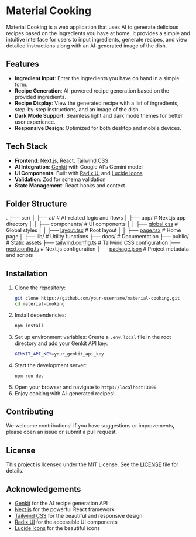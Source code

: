 # Material Cooking

Material Cooking is a web application that uses AI to generate delicious recipes based on the ingredients you have at home. It provides a simple and intuitive interface for users to input ingredients, generate recipes, and view detailed instructions along with an AI-generated image of the dish.

## Features

- **Ingredient Input**: Enter the ingredients you have on hand in a simple form.
- **Recipe Generation**: AI-powered recipe generation based on the provided ingredients.
- **Recipe Display**: View the generated recipe with a list of ingredients, step-by-step instructions, and an image of the dish.
- **Dark Mode Support**: Seamless light and dark mode themes for better user experience.
- **Responsive Design**: Optimized for both desktop and mobile devices.

## Tech Stack

- **Frontend**: [Next.js](https://nextjs.org/), [React](https://reactjs.org/), [Tailwind CSS](https://tailwindcss.com/)
- **AI Integration**: [Genkit](https://genkit.ai/) with Google AI's Gemini model
- **UI Components**: Built with [Radix UI](https://www.radix-ui.com/) and [Lucide Icons](https://lucide.dev/)
- **Validation**: [Zod](https://zod.dev/) for schema validation
- **State Management**: React hooks and context

## Folder Structure

.
├── scr/
│   ├── ai/                # AI-related logic and flows
│   ├── app/               # Next.js app directory
│   │   ├── components/    # UI components
│   │   ├── [global.css](http://_vscodecontentref_/0)     # Global styles
│   │   ├── [layout.tsx](http://_vscodecontentref_/1)     # Root layout
│   │   ├── [page.tsx](http://_vscodecontentref_/2)       # Home page
│   ├── lib/               # Utility functions
├── docs/                  # Documentation
├── public/                # Static assets
├── [tailwind.config.ts](http://_vscodecontentref_/3)     # Tailwind CSS configuration
├── [next.config.ts](http://_vscodecontentref_/4)         # Next.js configuration
├── [package.json](http://_vscodecontentref_/5)           # Project metadata and scripts

## Installation

1. Clone the repository:
   ```bash
   git clone https://github.com/your-username/material-cooking.git
   cd material-cooking
    ```
2. Install dependencies:
   ```bash
   npm install
   ```
3. Set up environment variables:
   Create a `.env.local` file in the root directory and add your Genkit API key:
   ```bash
   GENKIT_API_KEY=your_genkit_api_key
   ```
4. Start the development server:
   ```bash
   npm run dev
   ```
5. Open your browser and navigate to `http://localhost:3000`.
6. Enjoy cooking with AI-generated recipes!
## Contributing
We welcome contributions! If you have suggestions or improvements, please open an issue or submit a pull request.
## License
This project is licensed under the MIT License. See the [LICENSE](LICENSE) file for details.
## Acknowledgements
- [Genkit](https://genkit.ai/) for the AI recipe generation API
- [Next.js](https://nextjs.org/) for the powerful React framework
- [Tailwind CSS](https://tailwindcss.com/) for the beautiful and responsive design
- [Radix UI](https://www.radix-ui.com/) for the accessible UI components
- [Lucide Icons](https://lucide.dev/) for the beautiful icons